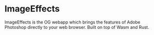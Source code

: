 # ImageEffects
ImageEffects is the OG webapp which brings the features of Adobe Photoshop directly to your web browser. Built on top of Wasm and Rust.
